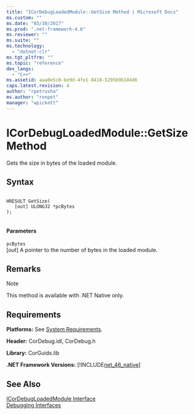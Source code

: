 ```yaml
---
title: "ICorDebugLoadedModule::GetSize Method | Microsoft Docs"
ms.custom: ""
ms.date: "03/30/2017"
ms.prod: ".net-framework-4.6"
ms.reviewer: ""
ms.suite: ""
ms.technology: 
  - "dotnet-clr"
ms.tgt_pltfrm: ""
ms.topic: "reference"
dev_langs: 
  - "C++"
ms.assetid: aaa0e5c0-be9d-4fe1-8418-5295b9b184d6
caps.latest.revision: 4
author: "rpetrusha"
ms.author: "ronpet"
manager: "wpickett"
---
```

# ICorDebugLoadedModule::GetSize Method
Gets the size in bytes of the loaded module.  
  
## Syntax  
  
```  
  
HRESULT GetSize(  
   [out] ULONG32 *pcBytes  
);  
  
```  
  
#### Parameters  
 `pcBytes`  
 [out] A pointer to the number of bytes in the loaded module.  
  
## Remarks  
  
> [!NOTE]
>  This method is available with .NET Native only.  
  
## Requirements  
 **Platforms:** See [System Requirements](../../../../docs/framework/getting-started/system-requirements.md).  
  
 **Header:** CorDebug.idl, CorDebug.h  
  
 **Library:** CorGuids.lib  
  
 **.NET Framework Versions:** [!INCLUDE[net_46_native](../../../../includes/net-46-native-md.md)]  
  
## See Also  
 [ICorDebugLoadedModule Interface](../../../../docs/framework/unmanaged-api/debugging/icordebugloadedmodule-interface.md)   
 [Debugging Interfaces](../../../../docs/framework/unmanaged-api/debugging/debugging-interfaces.md)